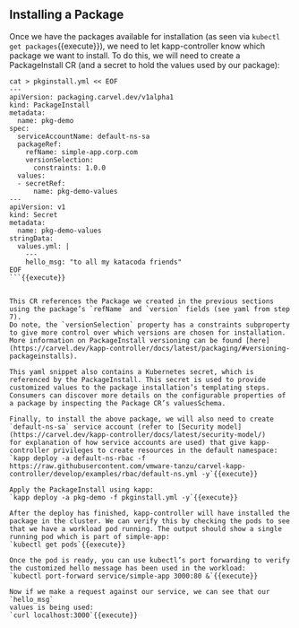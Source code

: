 ## Installing a Package

Once we have the packages available for installation (as seen via `kubectl get packages`{{execute}}), 
we need to let kapp-controller know which package we want to install.
To do this, we will need to create a PackageInstall CR (and a secret to hold the values used by our package):

```
cat > pkginstall.yml << EOF
---
apiVersion: packaging.carvel.dev/v1alpha1
kind: PackageInstall
metadata:
  name: pkg-demo
spec:
  serviceAccountName: default-ns-sa
  packageRef:
    refName: simple-app.corp.com
    versionSelection:
      constraints: 1.0.0
  values:
  - secretRef:
      name: pkg-demo-values
---
apiVersion: v1
kind: Secret
metadata:
  name: pkg-demo-values
stringData:
  values.yml: |
    ---
    hello_msg: "to all my katacoda friends"
EOF
```{{execute}}


This CR references the Package we created in the previous sections using the package’s `refName` and `version` fields (see yaml from step 7).
Do note, the `versionSelection` property has a constraints subproperty to give more control over which versions are chosen for installation.
More information on PackageInstall versioning can be found [here](https://carvel.dev/kapp-controller/docs/latest/packaging/#versioning-packageinstalls).

This yaml snippet also contains a Kubernetes secret, which is referenced by the PackageInstall. This secret is used to provide customized values to the package installation’s templating steps. Consumers can discover more details on the configurable properties of a package by inspecting the Package CR’s valuesSchema.

Finally, to install the above package, we will also need to create `default-ns-sa` service account (refer to [Security model](https://carvel.dev/kapp-controller/docs/latest/security-model/)
for explanation of how service accounts are used) that give kapp-controller privileges to create resources in the default namespace:
`kapp deploy -a default-ns-rbac -f https://raw.githubusercontent.com/vmware-tanzu/carvel-kapp-controller/develop/examples/rbac/default-ns.yml -y`{{execute}}

Apply the PackageInstall using kapp:
`kapp deploy -a pkg-demo -f pkginstall.yml -y`{{execute}}

After the deploy has finished, kapp-controller will have installed the package in the cluster. We can verify this by checking the pods to see that we have a workload pod running. The output should show a single running pod which is part of simple-app:
`kubectl get pods`{{execute}}

Once the pod is ready, you can use kubectl’s port forwarding to verify the customized hello message has been used in the workload:
`kubectl port-forward service/simple-app 3000:80 &`{{execute}}

Now if we make a request against our service, we can see that our `hello_msg`
values is being used:
`curl localhost:3000`{{execute}}
